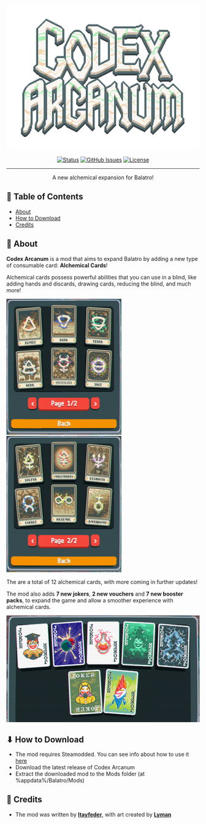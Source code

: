 <p align="center">
  <a href="" rel="noopener">
 <img width=600px src="assets/promos/logo.png?raw=true" alt="Project logo"></a>
</p>


<div align="center">

[![Status](https://img.shields.io/badge/status-active-success.svg)]()
[![GitHub Issues](https://img.shields.io/github/issues/itayfeder/Codex-Arcanum.svg)](https://github.com/itayfeder/Codex-Arcanum/issues)
[![License](https://img.shields.io/badge/license-GNU-blue.svg)](/LICENSE)

</div>

---

<p align="center"> A new alchemical expansion for Balatro!
    <br> 
</p>

## 📝 Table of Contents

- [About](#about)
- [How to Download](#how_to_download)
- [Credits](#credits)

## 🧐 About <a name = "about"></a>

**Codex Arcanum** is a mod that aims to expand Balatro by adding a new type of consumable card: **Alchemical Cards**!

Alchemical cards possess powerful abilities that you can use in a blind, like adding hands and discards, drawing cards, reducing the blind, and much more!

<img width=300px src="assets/promos/alchemical_1_menu.png?raw=true" alt="Showcase of alchemical tab 1"></a> <img width=300px src="assets/promos/alchemical_2_menu.png?raw=true" alt="Showcase of alchemical tab 2"></a>

The are a total of 12 alchemical cards, with more coming in further updates!

The mod also adds **7 new jokers**, **2 new vouchers** and **7 new booster packs**, to expand the game and allow a smoother experience with alchemical cards.

<img width=600px src="assets/promos/jokers_menu.png?raw=true" alt="Showcase of joker tab 1">

## ⬇ How to Download <a name = "how_to_download"></a>

- The mod requires Steamodded. You can see info about how to use it [here](https://github.com/Steamopollys/Steamodded)
- Download the latest release of Codex Arcanum
- Extract the downloaded mod to the Mods folder (at %appdata%/Balatro/Mods)

## 🎉 Credits <a name = "credits"></a>

- The mod was written by [**Itayfeder**](https://github.com/stars/itayfeder/lists/balatro-modding), with art created by [**Lyman**](https://github.com/spikeof2010)
